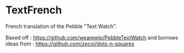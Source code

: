 # TextFrench

French translation of the Pebble "Text Watch".

Based off : https://github.com/wearewip/PebbleTextWatch and borrows ideas from : https://github.com/zecoj/dots-n-squares
